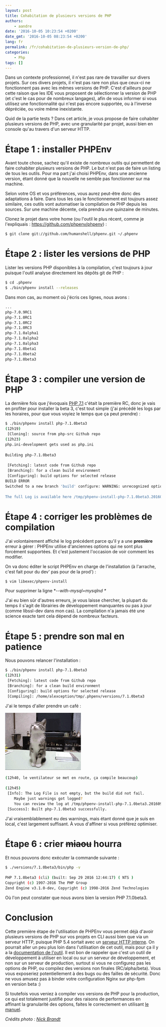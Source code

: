 ```yaml
---
layout: post
title: Cohabitation de plusieurs versions de PHP
authors:
    - aandre
date: '2016-10-05 10:23:54 +0200'
date_gmt: '2016-10-05 08:23:54 +0200'
lang: fr
permalink: /fr/cohabitation-de-plusieurs-version-de-php/
categories:
    - Php
tags: []
---
```

Dans un contexte professionnel, il n'est pas rare de travailler sur divers projets. Sur ces divers projets, il n'est pas rare non plus que ceux-ci ne fonctionnent pas avec les mêmes versions de PHP. C'est d'ailleurs pour cette raison que les IDE vous proposent de sélectionner la version de PHP (et c'est le cas pour de nombreux langages), afin de vous informer si vous utilisez une fonctionnalité qui n'est pas encore supportée, ou à l'inverse dépréciée, ou voire même inexistante.

Quid de la partie tests ? Dans cet article, je vous propose de faire cohabiter plusieurs versions de PHP, avec une granularité par projet, aussi bien en console qu'au travers d'un serveur HTTP.

# Étape 1 : installer PHPEnv

Avant toute chose, sachez qu'il existe de nombreux outils qui permettent de faire cohabiter plusieurs versions de PHP. Le but n'est pas de faire un listing de tous les outils. Pour ma part j'ai choisi PHPEnv, dans une ancienne version, étant donné que la nouvelle ne semble pas fonctionner sur ma machine.

Selon votre OS et vos préférences, vous aurez peut-être donc des adaptations à faire. Dans tous les cas le fonctionnement est toujours assez similaire, ces outils vont automatiser la compilation de PHP depuis les sources. Sur une machine décente, cela prendra une quinzaine de minutes.

Clonez le projet dans votre home (ou l'outil le plus récent, comme je l'expliquais : https://github.com/phpenv/phpenv) :

```bash
$ git clone git://github.com/humanshell/phpenv.git ~/.phpenv
```

# Étape 2 : lister les versions de PHP

Lister les versions PHP disponibles à la compilation, c'est toujours à jour puisque l'outil analyse directement les dépôts git de PHP :

```bash
$ cd .phpenv
$ ./bin/phpenv install --releases
```

Dans mon cas, au moment où j'écris ces lignes, nous avons :

```bash
...
php-7.0.9RC1
php-7.1.0RC1
php-7.1.0RC2
php-7.1.0RC3
php-7.1.0alpha1
php-7.1.0alpha2
php-7.1.0alpha3
php-7.1.0beta1
php-7.1.0beta2
php-7.1.0beta3
```

# Étape 3 : compiler une version de PHP

La dernière fois que j'évoquais [PHP 7.1](https://blog.eleven-labs.com/fr/php-7-1-pour-les-null/) c'était la première RC, donc je vais en profiter pour installer la beta 3, c'est tout simple (j'ai précédé les logs par les horaires, pour que vous voyiez le temps que ça peut prendre) :

```bash
$ ./bin/phpenv install php-7.1.0beta3
(12h19)
 [Cloning]: source from php-src Github repo
(12h23)
php.ini-development gets used as php.ini

Building php-7.1.0beta3

 [Fetching]: latest code from Github repo
 [Branching]: for a clean build environment
 [Configuring]: build options for selected release
BUILD ERROR
Switched to a new branch 'build' configure: WARNING: unrecognized options: --with-mysql configure: WARNING: You will need re2c 0.13.4 or later if you want to regenerate PHP parsers. configure: error: Cannot find OpenSSL's <evp.h>

The full Log is available here /tmp/phpenv-install-php-7.1.0beta3.20160929122243.log
```

# Étape 4 : corriger les problèmes de compilation

J'ai volontairement affiché le log précédent parce qu'il y a une __**première**__ erreur à gérer : PHPEnv utilise d'anciennes options qui ne sont plus forcément supportées. Et c'est justement l'occasion de voir comment les modifier.

On va donc éditer le script PHPEnv en charge de l'installation (à l'arrache, c'est fait pour du dev' pas pour de la prod') :

```bash
$ vim libexec/phpenv-install
```

Pour supprimer la ligne **--with-mysql=mysqlnd \**

J'ai eu bien sûr d'autres erreurs, je vous laisse chercher, la plupart du temps il s'agit de librairies de développement manquantes ou pas à jour (comme libssl-dev dans mon cas). La compilation n'a jamais été une science exacte tant cela dépend de nombreux facteurs.

# Étape 5 : prendre son mal en patience

Nous pouvons relancer l'installation :

```bash
$ ./bin/phpenv install php-7.1.0beta3
(12h31)
 [Fetching]: latest code from Github repo
 [Branching]: for a clean build environment
 [Configuring]: build options for selected release
 [Compiling]: /home/alexception/tmp/.phpenv/versions/7.1.0beta3
```

J'ai le temps d'aller prendre un café :

![cat](/assets/2016-10-05-cohabitation-de-plusieurs-versions-de-php/cat.gif)

```bash
(12h40, le ventilateur se met en route, ça compile beaucoup)

(12h45)
 [Info]: The Log File is not empty, but the build did not fail.
    Maybe just warnings got logged?
    You can review the log at /tmp/phpenv-install-php-7.1.0beta3.20160929123438.log
 [Success]: Built php-7.1.0beta3 successfully.
```

J'ai vraisemblablement eu des warnings, mais étant donné que je suis en local, c'est largement suffisant. À vous d'affiner si vous préférez optimiser.

# Étape 6 : crier ~~miaou~~ hourra

Et nous pouvons donc exécuter la commande suivante :

```bash
$ ./versions/7.1.0beta3/bin/php -v

PHP 7.1.0beta3 (cli) (built: Sep 29 2016 12:44:17) ( NTS )
Copyright (c) 1997-2016 The PHP Group
Zend Engine v3.1.0-dev, Copyright (c) 1998-2016 Zend Technologies
```

Où l'on peut constater que nous avons bien la version PHP 7.1.0beta3.

# Conclusion

Cette première étape de l'utilisation de PHPEnv vous permet déjà d'avoir plusieurs versions de PHP sur vos projets en CLI aussi bien que via un serveur HTTP, puisque PHP 5.4 sortait avec un [serveur HTTP interne](http://php.net/manual/fr/features.commandline.webserver.php). On pourrait aller un peu plus loin dans l'utilisation de cet outil, mais pour ça il y a la [documentation de l'outil](https://github.com/humanshell/phpenv). Il est bon de rappeler que c'est un outil de développement à utiliser en local ou sur un serveur de développement, et non sur un serveur de production, surtout si vous ne configurez pas les options de PHP, ou compilez des versions non finales (RC/alpha/beta). Vous vous exposeriez potentiellement à des bugs ou des failles de sécurité. Donc ne vous amusez pas à binder votre configuration Nginx sur php-fpm en version beta :)

Si toutefois vous veniez à compiler vos versions de PHP pour la production, ce qui est totalement justifié pour des raisons de performances en affinant la granularité des options, faites le correctement en utilisant [le manuel](http://php.net/manual/fr/install.unix.php).

_Crédits photo : [Nick Brandt](http://visualattraction.fr/nick-brandt)_
